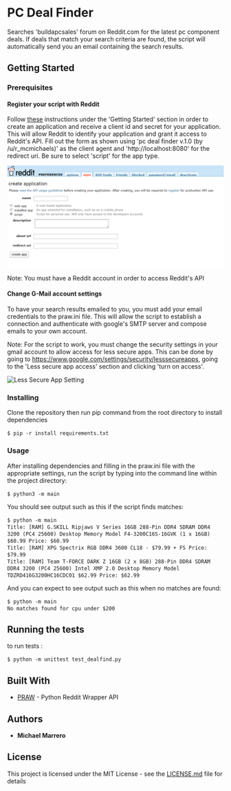 # PC Deal Finder

Searches 'buildapcsales' forum on Reddit.com for the latest pc component deals. If deals that match your search criteria are found, the script will automatically send you an email containing the search results.

## Getting Started

### Prerequisites

#### Register your script with Reddit

Follow [these](https://github.com/reddit-archive/reddit/wiki/oauth2) instructions under the 'Getting Started' section in order to create an application and receive a client id and secret for your application. This will allow Reddit to identify your application and grant it access to Reddit's API. Fill out the form as shown using 'pc deal finder v.1.0 (by /u/r_mcmichaels)' as the client agent and 'http://localhost:8080' for the redirect uri. Be sure to select 'script' for the app type.

![Create App](./images/CreateApp.png)

Note: You must have a Reddit account in order to access Reddit's API


#### Change G-Mail account settings

To have your search results emailed to you, you must add your email credentials to the praw.ini file. This will allow the script to establish a connection and authenticate with google's SMTP server and compose emails to your own account.


 Note: For the script to work, you must change the security settings in your gmail account to allow access for less secure apps. This can be done by going to https://www.google.com/settings/security/lesssecureapps, going to the 'Less secure app access' section and clicking 'turn on access'.

![Less Secure App Setting]('/images/LessSecureAppSetting.png')

### Installing

Clone the repository then run pip command from the root directory to install dependencies 

```
$ pip -r install requirements.txt
```


### Usage
After installing dependencies and filling in the praw.ini file with the appropriate settings, run the script by typing into the command line within the project directory:

```
$ python3 -m main
```

You should see output such as this if the script finds matches:

```
$ python -m main  
Title: [RAM] G.SKILL Ripjaws V Series 16GB 288-Pin DDR4 SDRAM DDR4 3200 (PC4 25600) Desktop Memory Model F4-3200C16S-16GVK (1 x 16GB) $60.99 Price: $60.99
Title: [RAM] XPG Spectrix RGB DDR4 3600 CL18 - $79.99 + FS Price: $79.99
Title: [RAM] Team T-FORCE DARK Z 16GB (2 x 8GB) 288-Pin DDR4 SDRAM DDR4 3200 (PC4 25600) Intel XMP 2.0 Desktop Memory Model TDZRD416G3200HC16CDC01 $62.99 Price: $62.99  
```

And you can expect to see output such as this when no matches are found:

```
$ python -m main
No matches found for cpu under $200
```

## Running the tests

to run tests : 

```
$ python -m unittest test_dealfind.py
```

## Built With

* [PRAW](https://praw.readthedocs.io/en/latest/#) - Python Reddit Wrapper API


## Authors

* **Michael Marrero**


## License

This project is licensed under the MIT License - see the [LICENSE.md](LICENSE.md) file for details
